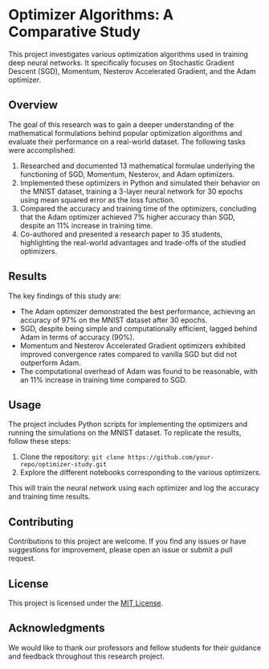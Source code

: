 
# Optimizer Algorithms: A Comparative Study

This project investigates various optimization algorithms used in training deep neural networks. It specifically focuses on Stochastic Gradient Descent (SGD), Momentum, Nesterov Accelerated Gradient, and the Adam optimizer.

## Overview

The goal of this research was to gain a deeper understanding of the mathematical formulations behind popular optimization algorithms and evaluate their performance on a real-world dataset. The following tasks were accomplished:

1. Researched and documented 13 mathematical formulae underlying the functioning of SGD, Momentum, Nesterov, and Adam optimizers.
2. Implemented these optimizers in Python and simulated their behavior on the MNIST dataset, training a 3-layer neural network for 30 epochs using mean squared error as the loss function.
3. Compared the accuracy and training time of the optimizers, concluding that the Adam optimizer achieved 7% higher accuracy than SGD, despite an 11% increase in training time.
4. Co-authored and presented a research paper to 35 students, highlighting the real-world advantages and trade-offs of the studied optimizers.

## Results

The key findings of this study are:

- The Adam optimizer demonstrated the best performance, achieving an accuracy of 97% on the MNIST dataset after 30 epochs.
- SGD, despite being simple and computationally efficient, lagged behind Adam in terms of accuracy (90%).
- Momentum and Nesterov Accelerated Gradient optimizers exhibited improved convergence rates compared to vanilla SGD but did not outperform Adam.
- The computational overhead of Adam was found to be reasonable, with an 11% increase in training time compared to SGD.

## Usage

The project includes Python scripts for implementing the optimizers and running the simulations on the MNIST dataset. To replicate the results, follow these steps:

1. Clone the repository: `git clone https://github.com/your-repo/optimizer-study.git`
2. Explore the different notebooks corresponding to the various optimizers. 

This will train the neural network using each optimizer and log the accuracy and training time results.

## Contributing

Contributions to this project are welcome. If you find any issues or have suggestions for improvement, please open an issue or submit a pull request.

## License

This project is licensed under the [MIT License](LICENSE).

## Acknowledgments

We would like to thank our professors and fellow students for their guidance and feedback throughout this research project.
